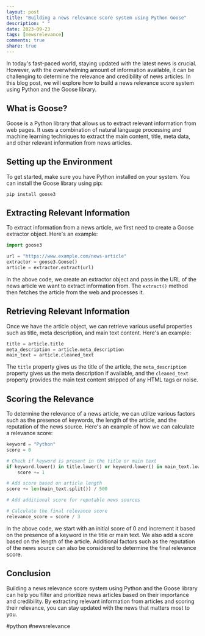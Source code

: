 ```yaml
---
layout: post
title: "Building a news relevance score system using Python Goose"
description: " "
date: 2023-09-23
tags: [newsrelevance]
comments: true
share: true
---
```


In today's fast-paced world, staying updated with the latest news is crucial. However, with the overwhelming amount of information available, it can be challenging to determine the relevance and credibility of news articles. In this blog post, we will explore how to build a news relevance score system using Python and the Goose library.

## What is Goose?

Goose is a Python library that allows us to extract relevant information from web pages. It uses a combination of natural language processing and machine learning techniques to extract the main content, title, meta data, and other relevant information from news articles.

## Setting up the Environment

To get started, make sure you have Python installed on your system. You can install the Goose library using pip:

```
pip install goose3
```

## Extracting Relevant Information

To extract information from a news article, we first need to create a Goose extractor object. Here's an example:

```python
import goose3

url = "https://www.example.com/news-article"
extractor = goose3.Goose()
article = extractor.extract(url)
```

In the above code, we create an extractor object and pass in the URL of the news article we want to extract information from. The `extract()` method then fetches the article from the web and processes it.

## Retrieving Relevant Information

Once we have the article object, we can retrieve various useful properties such as title, meta description, and main text content. Here's an example:

```python
title = article.title
meta_description = article.meta_description
main_text = article.cleaned_text
```

The `title` property gives us the title of the article, the `meta_description` property gives us the meta description if available, and the `cleaned_text` property provides the main text content stripped of any HTML tags or noise.

## Scoring the Relevance

To determine the relevance of a news article, we can utilize various factors such as the presence of keywords, the length of the article, and the reputation of the news source. Here's an example of how we can calculate a relevance score:

```python
keyword = "Python"
score = 0

# Check if keyword is present in the title or main text
if keyword.lower() in title.lower() or keyword.lower() in main_text.lower():
    score += 1

# Add score based on article length
score += len(main_text.split()) / 500

# Add additional score for reputable news sources

# Calculate the final relevance score
relevance_score = score / 3
```

In the above code, we start with an initial score of 0 and increment it based on the presence of a keyword in the title or main text. We also add a score based on the length of the article. Additional factors such as the reputation of the news source can also be considered to determine the final relevance score.

## Conclusion

Building a news relevance score system using Python and the Goose library can help you filter and prioritize news articles based on their importance and credibility. By extracting relevant information from articles and scoring their relevance, you can stay updated with the news that matters most to you.

#python #newsrelevance